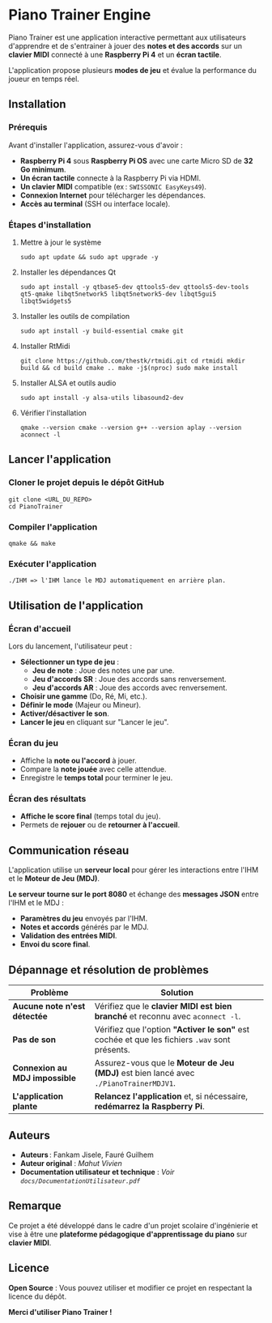 # Piano Trainer Engine

Piano Trainer est une application interactive permettant aux utilisateurs
d'apprendre et de s'entrainer à jouer des **notes et des accords** sur un
**clavier MIDI** connecté à une **Raspberry Pi 4** et un **écran tactile**.

L'application propose plusieurs **modes de jeu** et évalue la performance du
joueur en temps réel.

## Installation

### Prérequis

Avant d'installer l'application, assurez-vous d'avoir :

- **Raspberry Pi 4** sous **Raspberry Pi OS** avec une carte Micro SD de **32 Go
  minimum**.
- **Un écran tactile** connecte à la Raspberry Pi via HDMI.
- **Un clavier MIDI** compatible (ex : `SWISSONIC EasyKeys49`).
- **Connexion Internet** pour télécharger les dépendances.
- **Accès au terminal** (SSH ou interface locale).

### Étapes d'installation

1. Mettre à jour le système

   `sudo apt update && sudo apt upgrade -y`

2. Installer les dépendances Qt

   `sudo apt install -y qtbase5-dev qttools5-dev qttools5-dev-tools qt5-qmake libqt5network5 libqt5network5-dev libqt5gui5 libqt5widgets5`

3. Installer les outils de compilation

   `sudo apt install -y build-essential cmake git`

4. Installer RtMidi

   `git clone https://github.com/thestk/rtmidi.git cd rtmidi mkdir build && cd build cmake .. make -j$(nproc) sudo make install`

5. Installer ALSA et outils audio

   `sudo apt install -y alsa-utils libasound2-dev`

6. Vérifier l'installation

   `qmake --version cmake --version g++ --version aplay --version aconnect -l`

## Lancer l'application

### Cloner le projet depuis le dépôt GitHub

    git clone <URL_DU_REPO>
    cd PianoTrainer

### Compiler l'application

    qmake && make

### Exécuter l'application

    ./IHM => l'IHM lance le MDJ automatiquement en arrière plan.

## Utilisation de l'application

### Écran d'accueil

Lors du lancement, l'utilisateur peut :

- **Sélectionner un type de jeu** :
  - **Jeu de note** : Joue des notes une par une.
  - **Jeu d'accords SR** : Joue des accords sans renversement.
  - **Jeu d'accords AR** : Joue des accords avec renversement.
- **Choisir une gamme** (Do, Ré, Mi, etc.).
- **Définir le mode** (Majeur ou Mineur).
- **Activer/désactiver le son**.
- **Lancer le jeu** en cliquant sur "Lancer le jeu".

### Écran du jeu

- Affiche la **note ou l'accord** à jouer.
- Compare la **note jouée** avec celle attendue.
- Enregistre le **temps total** pour terminer le jeu.

### Écran des résultats

- **Affiche le score final** (temps total du jeu).
- Permets de **rejouer** ou de **retourner à l'accueil**.

## Communication réseau

L'application utilise un **serveur local** pour gérer les interactions entre
l'IHM et le **Moteur de Jeu (MDJ)**.

**Le serveur tourne sur le port 8080** et échange des **messages JSON** entre
l'IHM et le MDJ :

- **Paramètres du jeu** envoyés par l'IHM.
- **Notes et accords** générés par le MDJ.
- **Validation des entrées MIDI**.
- **Envoi du score final**.

## Dépannage et résolution de problèmes

| **Problème**                    | **Solution**                                                                                    |
| ------------------------------- | ----------------------------------------------------------------------------------------------- |
| **Aucune note n'est détectée**  | Vérifiez que le **clavier MIDI est bien branché** et reconnu avec `aconnect -l`.                |
| **Pas de son**                  | Vérifiez que l'option **"Activer le son"** est cochée et que les fichiers `.wav` sont présents. |
| **Connexion au MDJ impossible** | Assurez-vous que le **Moteur de Jeu (MDJ)** est bien lancé avec `./PianoTrainerMDJV1`.          |
| **L'application plante**        | **Relancez l'application** et, si nécessaire, **redémarrez la Raspberry Pi**.                   |

## Auteurs

- **Auteurs** : Fankam Jisele, Fauré Guilhem
- **Auteur original** : _Mahut Vivien_
- **Documentation utilisateur et technique** : _Voir
  `docs/DocumentationUtilisateur.pdf`_

## Remarque

Ce projet a été développé dans le cadre d'un projet scolaire d'ingénierie et
vise à être une **plateforme pédagogique d'apprentissage du piano** sur
**clavier MIDI**.

## Licence

**Open Source** : Vous pouvez utiliser et modifier ce projet en respectant la
licence du dépôt.

**Merci d'utiliser Piano Trainer !**
